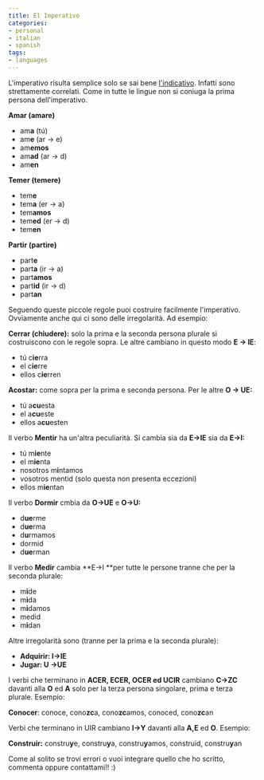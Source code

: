 ```yaml
---
title: El Imperativo
categories:
- personal
- italian
- spanish
tags:
- languages
---
```

L'imperativo risulta semplice solo se sai bene
[l'indicativo]({{site.url}}/2009/10/24/el-indicativo/).
Infatti sono strettamente correlati. Come in tutte le lingue non si coniuga la
prima persona dell'imperativo.

**Amar (amare)**

  * am**a**  (tú)
  * am**e**  (ar -> e)
  * am**emos**
  * am**ad** (ar -> d)
  * am**en**
  
**Temer (temere)**

  * tem**e**
  * tem**a**   (er -> a)
  * tem**amos**
  * tem**ed**  (er -> d)
  * tem**en**
  
**Partir (partire)**

  * part**e**
  * part**a**   (ir -> a)
  * part**amos**
  * part**id**  (ir -> d)
  * part**an**
  
Seguendo queste piccole regole puoi costruire facilmente l'imperativo.
Ovviamente anche qui ci sono delle irregolarità. Ad esempio:

**Cerrar (chiudere):** solo la prima e la seconda persona plurale si costruiscono con le regole sopra.
Le altre cambiano in questo modo **E -> IE**:

  * tú c**ie**rra
  * el c**ie**rre
  * ellos c**ie**rren
  
**Acostar:** come sopra per la prima e seconda persona.
Per le altre **O -> UE:**

  * tú a**cu**esta
  * el a**cu**este
  * ellos a**cu**esten
  

  
Il verbo **Mentir** ha un'altra peculiarità. Si cambia sia da **E->IE** sia da
**E->I:**

  * tú m**ie**nte
  * el m**ie**nta
  * nosotros m**i**ntamos
  * vosotros mentid (solo questa non presenta eccezioni)
  * ellos m**ie**ntan
  
Il verbo **Dormir** cmbia da **O->UE** e **O->U:**

  * d**ue**rme
  * d**ue**rma
  * d**u**rmamos
  * dormid
  * d**ue**rman
  
Il verbo **Medir** cambia **E->I **per tutte le persone tranne che per la
seconda plurale:

  * m**i**de
  * m**i**da
  * m**i**damos
  * medid
  * m**i**dan
  
Altre irregolarità sono (tranne per la prima e la seconda plurale):

  * **Adquirir: I->IE**
  * **Jugar: U ->UE**
  
I verbi che terminano in **ACER, ECER, OCER ed UCIR** cambiano **C->ZC**
davanti alla **O** ed **A** solo per la terza persona singolare, prima e terza
plurale. Esempio:

**Conocer**: conoce, cono**zc**a, cono**zc**amos, conoced, cono**zc**an

Verbi che terminano in UIR cambiano **I->Y** davanti alla **A,E** ed **O**.
Esempio:

**Construir:** constru**y**e, constru**y**a, constru**y**amos, construid, constru**y**an

Come al solito se trovi errori o vuoi integrare quello che ho scritto,
commenta oppure contattami!! :)
